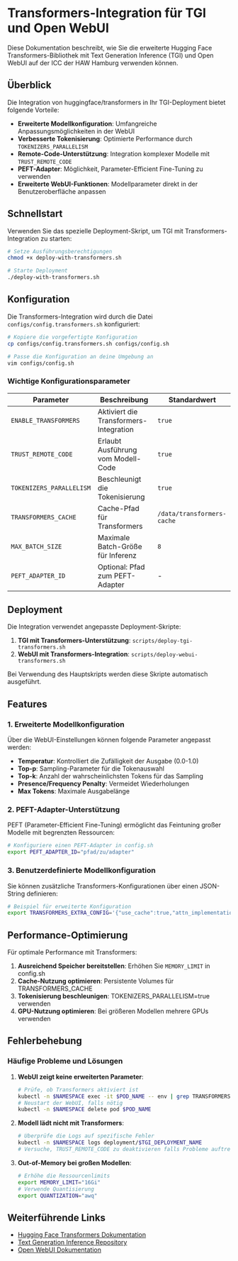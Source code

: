 # Transformers-Integration für TGI und Open WebUI

Diese Dokumentation beschreibt, wie Sie die erweiterte Hugging Face Transformers-Bibliothek mit Text Generation Inference (TGI) und Open WebUI auf der ICC der HAW Hamburg verwenden können.

## Überblick

Die Integration von huggingface/transformers in Ihr TGI-Deployment bietet folgende Vorteile:

- **Erweiterte Modellkonfiguration**: Umfangreiche Anpassungsmöglichkeiten in der WebUI
- **Verbesserte Tokenisierung**: Optimierte Performance durch `TOKENIZERS_PARALLELISM`
- **Remote-Code-Unterstützung**: Integration komplexer Modelle mit `TRUST_REMOTE_CODE`
- **PEFT-Adapter**: Möglichkeit, Parameter-Efficient Fine-Tuning zu verwenden
- **Erweiterte WebUI-Funktionen**: Modellparameter direkt in der Benutzeroberfläche anpassen

## Schnellstart

Verwenden Sie das spezielle Deployment-Skript, um TGI mit Transformers-Integration zu starten:

```bash
# Setze Ausführungsberechtigungen
chmod +x deploy-with-transformers.sh

# Starte Deployment
./deploy-with-transformers.sh
```

## Konfiguration

Die Transformers-Integration wird durch die Datei `configs/config.transformers.sh` konfiguriert:

```bash
# Kopiere die vorgefertigte Konfiguration
cp configs/config.transformers.sh configs/config.sh

# Passe die Konfiguration an deine Umgebung an
vim configs/config.sh
```

### Wichtige Konfigurationsparameter

| Parameter | Beschreibung | Standardwert |
|-----------|--------------|--------------|
| `ENABLE_TRANSFORMERS` | Aktiviert die Transformers-Integration | `true` |
| `TRUST_REMOTE_CODE` | Erlaubt Ausführung vom Modell-Code | `true` |
| `TOKENIZERS_PARALLELISM` | Beschleunigt die Tokenisierung | `true` |
| `TRANSFORMERS_CACHE` | Cache-Pfad für Transformers | `/data/transformers-cache` |
| `MAX_BATCH_SIZE` | Maximale Batch-Größe für Inferenz | `8` |
| `PEFT_ADAPTER_ID` | Optional: Pfad zum PEFT-Adapter | - |

## Deployment

Die Integration verwendet angepasste Deployment-Skripte:

1. **TGI mit Transformers-Unterstützung**: `scripts/deploy-tgi-transformers.sh`
2. **WebUI mit Transformers-Integration**: `scripts/deploy-webui-transformers.sh`

Bei Verwendung des Hauptskripts werden diese Skripte automatisch ausgeführt.

## Features

### 1. Erweiterte Modellkonfiguration

Über die WebUI-Einstellungen können folgende Parameter angepasst werden:

- **Temperatur**: Kontrolliert die Zufälligkeit der Ausgabe (0.0-1.0)
- **Top-p**: Sampling-Parameter für die Tokenauswahl
- **Top-k**: Anzahl der wahrscheinlichsten Tokens für das Sampling
- **Presence/Frequency Penalty**: Vermeidet Wiederholungen
- **Max Tokens**: Maximale Ausgabelänge

### 2. PEFT-Adapter-Unterstützung

PEFT (Parameter-Efficient Fine-Tuning) ermöglicht das Feintuning großer Modelle mit begrenzten Ressourcen:

```bash
# Konfiguriere einen PEFT-Adapter in config.sh
export PEFT_ADAPTER_ID="pfad/zu/adapter"
```

### 3. Benutzerdefinierte Modellkonfiguration

Sie können zusätzliche Transformers-Konfigurationen über einen JSON-String definieren:

```bash
# Beispiel für erweiterte Konfiguration
export TRANSFORMERS_EXTRA_CONFIG='{"use_cache":true,"attn_implementation":"flash_attention_2"}'
```

## Performance-Optimierung

Für optimale Performance mit Transformers:

1. **Ausreichend Speicher bereitstellen**: Erhöhen Sie `MEMORY_LIMIT` in config.sh
2. **Cache-Nutzung optimieren**: Persistente Volumes für TRANSFORMERS_CACHE
3. **Tokenisierung beschleunigen**: TOKENIZERS_PARALLELISM=true verwenden
4. **GPU-Nutzung optimieren**: Bei größeren Modellen mehrere GPUs verwenden

## Fehlerbehebung

### Häufige Probleme und Lösungen

1. **WebUI zeigt keine erweiterten Parameter**:
   ```bash
   # Prüfe, ob Transformers aktiviert ist
   kubectl -n $NAMESPACE exec -it $POD_NAME -- env | grep TRANSFORMERS
   # Neustart der WebUI, falls nötig
   kubectl -n $NAMESPACE delete pod $POD_NAME
   ```

2. **Modell lädt nicht mit Transformers**:
   ```bash
   # Überprüfe die Logs auf spezifische Fehler
   kubectl -n $NAMESPACE logs deployment/$TGI_DEPLOYMENT_NAME
   # Versuche, TRUST_REMOTE_CODE zu deaktivieren falls Probleme auftreten
   ```

3. **Out-of-Memory bei großen Modellen**:
   ```bash
   # Erhöhe die Ressourcenlimits
   export MEMORY_LIMIT="16Gi"
   # Verwende Quantisierung
   export QUANTIZATION="awq"
   ```

## Weiterführende Links

- [Hugging Face Transformers Dokumentation](https://huggingface.co/docs/transformers)
- [Text Generation Inference Repository](https://github.com/huggingface/text-generation-inference)
- [Open WebUI Dokumentation](https://github.com/open-webui/open-webui)
